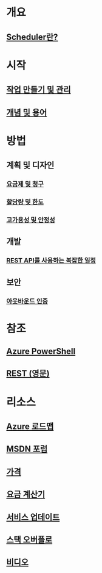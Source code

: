 

# 개요
## [Scheduler란?](scheduler-intro.md)

# 시작
## [작업 만들기 및 관리](scheduler-get-started-portal.md)
## [개념 및 용어](scheduler-concepts-terms.md)

# 방법
## 계획 및 디자인
### [요금제 및 청구](scheduler-plans-billing.md)
### [할당량 및 한도](scheduler-limits-defaults-errors.md)
### [고가용성 및 안정성](scheduler-high-availability-reliability.md)

## 개발
### [REST API를 사용하는 복잡한 일정](scheduler-advanced-complexity.md)


## 보안
### [아웃바운드 인증](scheduler-outbound-authentication.md)

# 참조
## [Azure PowerShell](/powershell/module/azurerm.scheduler)
## [REST (영문)](/rest/api/scheduler)

# 리소스
## [Azure 로드맵](https://azure.microsoft.com/roadmap/?category=monitoring-management)
## [MSDN 포럼](https://social.msdn.microsoft.com/Forums/home?forum=azurescheduler)
## [가격](https://azure.microsoft.com/pricing/details/scheduler/)
## [요금 계산기](https://azure.microsoft.com/pricing/calculator/)
## [서비스 업데이트](https://azure.microsoft.com/updates/?product=scheduler)
## [스택 오버플로](http://stackoverflow.com/questions/tagged/azure-scheduler)
## [비디오](https://azure.microsoft.com/documentation/videos/index/?services=scheduler)



